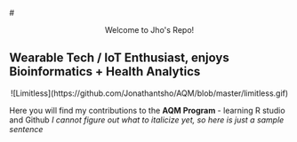 
#<center> Welcome to Jho's Repo! </center>
<h2> Wearable Tech / IoT Enthusiast, enjoys Bioinformatics + Health Analytics </h2>
<p align="center">
![Limitless](https://github.com/Jonathantsho/AQM/blob/master/limitless.gif)
</p>
<p> Here you will find my contributions to the <strong>AQM Program</strong> - learning R studio and Github </strong>
<em> I cannot figure out what to italicize yet, so here is just a sample sentence </em>


